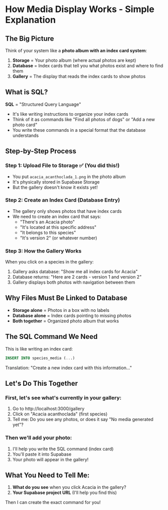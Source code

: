 # How Media Display Works - Simple Explanation

## The Big Picture
Think of your system like a **photo album with an index card system**:

1. **Storage** = Your photo album (where actual photos are kept)
2. **Database** = Index cards that tell you what photos exist and where to find them
3. **Gallery** = The display that reads the index cards to show photos

## What is SQL?
**SQL** = "Structured Query Language" 
- It's like writing instructions to organize your index cards
- Think of it as commands like "Find all photos of dogs" or "Add a new photo card"
- You write these commands in a special format that the database understands

## Step-by-Step Process

### Step 1: Upload File to Storage ✅ (You did this!)
- You put `acacia_acanthoclada_1.png` in the photo album
- It's physically stored in Supabase Storage
- But the gallery doesn't know it exists yet!

### Step 2: Create an Index Card (Database Entry)
- The gallery only shows photos that have index cards
- We need to create an index card that says:
  - "There's an Acacia photo"
  - "It's located at this specific address"
  - "It belongs to this species"
  - "It's version 2" (or whatever number)

### Step 3: How the Gallery Works
When you click on a species in the gallery:
1. Gallery asks database: "Show me all index cards for Acacia"
2. Database returns: "Here are 2 cards - version 1 and version 2"
3. Gallery displays both photos with navigation between them

## Why Files Must Be Linked to Database
- **Storage alone** = Photos in a box with no labels
- **Database alone** = Index cards pointing to missing photos
- **Both together** = Organized photo album that works

## The SQL Command We Need
This is like writing an index card:

```sql
INSERT INTO species_media (...)
```

Translation: "Create a new index card with this information..."

## Let's Do This Together

### First, let's see what's currently in your gallery:
1. Go to http://localhost:3000/gallery
2. Click on "Acacia acanthoclada" (first species)
3. Tell me: Do you see any photos, or does it say "No media generated yet"?

### Then we'll add your photo:
1. I'll help you write the SQL command (index card)
2. You'll paste it into Supabase
3. Your photo will appear in the gallery!

## What You Need to Tell Me:
1. **What do you see** when you click Acacia in the gallery?
2. **Your Supabase project URL** (I'll help you find this)

Then I can create the exact command for you!